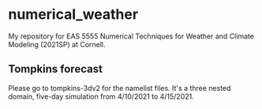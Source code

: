 # numerical_weather
My repository for EAS 5555 Numerical Techniques for Weather and Climate Modeling (2021SP) at Cornell.

## Tompkins forecast
Please go to tompkins-3dv2 for the namelist files.
It's a three nested domain, five-day simulation from 4/10/2021 to 4/15/2021.